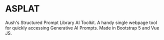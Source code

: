 # ASPLAT
Aush's Structured Prompt Library AI Toolkit. A handy single webpage tool for quickly accessing Generative AI Prompts. Made in Bootstrap 5 and Vue JS.
